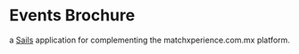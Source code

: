 # Events Brochure

a [Sails](http://sailsjs.org) application for complementing the matchxperience.com.mx platform.
